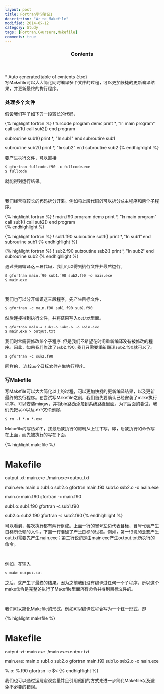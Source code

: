 ```yaml
---
layout: post
title: Fortran学习笔记1
description: "Write Makefile"
modified: 2014-05-12
category: Study
tags: [Fortran,Coursera,Makefile]
comments: true
---
```

<section id="table-of-contents" class="toc">
  <header>
    <h3>Contents</h3>
  </header>
<div id="drawer" markdown="1">
*  Auto generated table of contents
{:toc}
</div>
</section><!-- /#table-of-contents -->
写Makefile可以大大简化同时编译多个文件的过程，可以更加快捷的更新编译结果，并更新最终的执行程序。

### 处理多个文件

假设我们写了如下的一段较长的代码，

{% highlight fortran %}
! fullcode
program demo
    print *, "In main program"
    call sub1()
    call sub2()
end program  

subroutine sub1()
    print *, "In sub1"
end subroutine sub1  

subroutine sub2()
    print *, "In sub2"
end subroutine sub2
{% endhighlight %}

要产生执行文件，可以直接

    $ gfortran fullcode.f90 -o fullcode.exe
    $ fullcode

就能得到运行结果。

<br/>

我们经常将较长的代码拆分开来。例如将上段代码的可以拆分成主程序和两个子程序。

{% highlight fortran %}
! main.f90
program demo
    print *, "In main program"
    call sub1()
    call sub2()
end program  
{% endhighlight %}

{% highlight fortran %}
! sub1.f90
subroutine sub1()
    print *, "In sub1"
end subroutine sub1 
{% endhighlight %}

{% highlight fortran %}
! sub2.f90
subroutine sub2()
    print *, "In sub2"
end subroutine sub2
{% endhighlight %}

通过共同编译这三段代码，我们可以得到执行文件并最后运行。


    $ gfortran main.f90 sub1.f90 sub2.f90 -o main.exe
    $ main.exe

<br/>

我们也可以分开编译这三段程序，先产生目标文件，

    $ gfortran -c main.f90 sub1.f90 sub2.f90 

然后连接得到执行文件，并将结果写入out.txt里面。
    
    $ gfortran main.o sub1.o sub2.o -o main.exe
    $ main.exe > output.txt

我们时常需要修改某个子程序, 但是我们不希望花时间重新编译没有被修改的程序。因此，如果我们修改了sub2.f90, 我们只需要重新翻译sub2.f90就可以了。

    $ gfortran -c sub2.f90

同样的， 连接三个目标文件产生执行程序。

### 写Makefile

写Makefile可以大大简化以上的过程，可以更加快捷的更新编译结果，以及更新最终的执行程序。在尝试写Makefile之前，我们首先要确认已经安装了make执行程序。可以安装mingw，并将bin路劲添加到系统路径里面。为了后面的尝试，我们先把以.o以及.exe文件删除。

    $ rm -f *.o *.exe

Makefile的写法如下，按最后被执行的顺利从上往下写。即，后被执行的命令写在上面，而先被执行的写在下面，

{% highlight makefile %}
# Makefile
output.txt: main.exe
    ./main.exe>output.txt

main.exe: main.o sub1.o sub2.o 
    gfortran main.f90 sub1.o sub2.o -o main.exe

main.o: main.f90
    gfortran -c main.f90

sub1.o: sub1.f90
    gfortran -c sub1.f90

sub2.o: sub2.f90
    gfortran -c sub2.f90
{% endhighlight %}

可以看到，每次执行都有两行组成。上面一行的冒号左边代表目标，冒号代表产生目标所依赖的文件。下面一行描述了产生目标的过程。例如，第一行说的是要产生out.txt需要先产生main.exe；第二行说的是由main.exe产生output.txt所执行的命令。

<br/>

例如，在输入
    
    $ make output.txt

之后，就产生了最终的结果。因为之前我们没有编译过任何一个子程序，所以这个make命令是完整的执行了Makefile里面所有命令并得到目标文件的。

<br/>

我们可以简化Makefile的形式，例如可以编译过程合写为一个统一形式，即


{% highlight makefile %}
# Makefile
output.txt: main.exe
    ./main.exe>output.txt

main.exe: main.o sub1.o sub2.o 
    gfortran main.f90 sub1.o sub2.o -o main.exe

%.o: %.f90
    gfortran -c $<
{% endhighlight %}

我们也可以通过运用宏观变量并且引用他们的方式来进一步简化Makefile以及避免不必要的错误。



